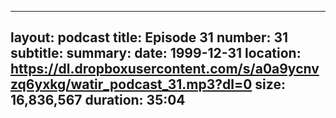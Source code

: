  ---
layout: podcast
title: Episode 31 
number: 31
subtitle: 
summary: 
date: 1999-12-31
location: https://dl.dropboxusercontent.com/s/a0a9ycnvzq6yxkg/watir_podcast_31.mp3?dl=0
size: 16,836,567
duration: 35:04
---